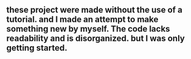 ## these project were made without the use of a tutorial. and I made an attempt to make something new by myself. The code lacks readability and is disorganized. but I was only getting started.
